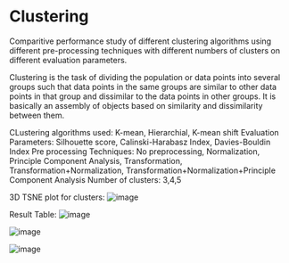 # Clustering

Comparitive performance study of different clustering algorithms using different pre-processing techniques with different numbers of clusters on different evaluation parameters.

Clustering is the task of dividing the population or data points into several groups such that data points in the same groups are similar to other data points in that group and dissimilar to the data points in other groups. It is basically an assembly of objects based on similarity and dissimilarity between them.

CLustering algorithms used:  K-mean, Hierarchial, K-mean shift
Evaluation Parameters: Silhouette score, Calinski-Harabasz Index,  Davies-Bouldin Index
Pre processing Techniques: No preprocessing, Normalization, Principle Component Analysis, Transformation, Transformation+Normalization,  Transformation+Normalization+Principle Component Analysis
Number of clusters: 3,4,5


3D TSNE plot for clusters:
![image](https://github.com/RiyaRaizada/Clustering/assets/88757064/a5f3d64d-420d-486d-8652-064c0d4beec0)

Result Table:
![image](https://github.com/RiyaRaizada/Clustering/assets/88757064/2589eb8c-fa5e-4ad7-b4d9-83602ad764b5)


![image](https://github.com/RiyaRaizada/Clustering/assets/88757064/7613af8b-677c-4480-b9ed-a37b9f47fd16)


![image](https://github.com/RiyaRaizada/Clustering/assets/88757064/965c512d-6d5e-4a33-bcc4-a92ce45a9099)
